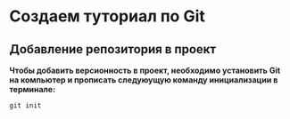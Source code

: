 # Создаем туториал по Git

## Добавление репозитория в проект

**Чтобы добавить версионность в проект, необходимо установить Git на компьютер и прописать следуюущую команду инициализации в терминале:**
```
git init
```